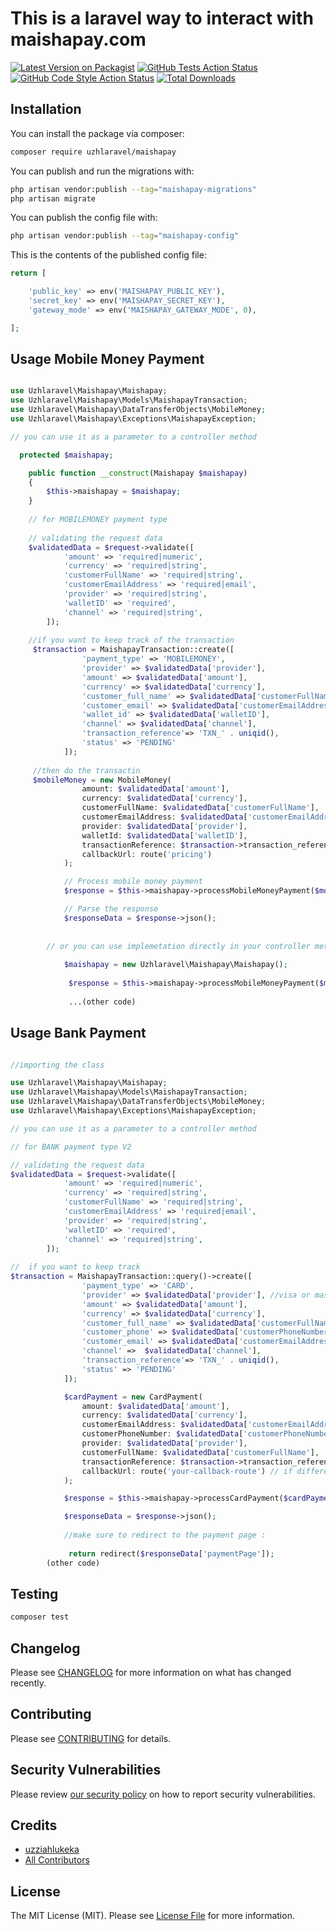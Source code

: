 # This is a laravel way to interact with maishapay.com

[![Latest Version on Packagist](https://img.shields.io/packagist/v/uzhlaravel/maishapay.svg?style=flat-square)](https://packagist.org/packages/uzhlaravel/maishapay)
[![GitHub Tests Action Status](https://img.shields.io/github/actions/workflow/status/uzhlaravel/maishapay/run-tests.yml?branch=main&label=tests&style=flat-square)](https://github.com/uzhlaravel/maishapay/actions?query=workflow%3Arun-tests+branch%3Amain)
[![GitHub Code Style Action Status](https://img.shields.io/github/actions/workflow/status/uzhlaravel/maishapay/fix-php-code-style-issues.yml?branch=main&label=code%20style&style=flat-square)](https://github.com/uzhlaravel/maishapay/actions?query=workflow%3A"Fix+PHP+code+style+issues"+branch%3Amain)
[![Total Downloads](https://img.shields.io/packagist/dt/uzhlaravel/maishapay.svg?style=flat-square)](https://packagist.org/packages/uzhlaravel/maishapay)

## Installation

You can install the package via composer:

```bash
composer require uzhlaravel/maishapay
```

You can publish and run the migrations with:

```bash
php artisan vendor:publish --tag="maishapay-migrations"
php artisan migrate
```

You can publish the config file with:

```bash
php artisan vendor:publish --tag="maishapay-config"
```

This is the contents of the published config file:

```php
return [

    'public_key' => env('MAISHAPAY_PUBLIC_KEY'),
    'secret_key' => env('MAISHAPAY_SECRET_KEY'),
    'gateway_mode' => env('MAISHAPAY_GATEWAY_MODE', 0),

];
```


## Usage Mobile Money Payment

```php

use Uzhlaravel\Maishapay\Maishapay;
use Uzhlaravel\Maishapay\Models\MaishapayTransaction;
use Uzhlaravel\Maishapay\DataTransferObjects\MobileMoney;
use Uzhlaravel\Maishapay\Exceptions\MaishapayException;

// you can use it as a parameter to a controller method

  protected $maishapay;

    public function __construct(Maishapay $maishapay)
    {
        $this->maishapay = $maishapay;
    }
    
    // for MOBILEMONEY payment type
      
    // validating the request data
    $validatedData = $request->validate([
            'amount' => 'required|numeric',
            'currency' => 'required|string',
            'customerFullName' => 'required|string',
            'customerEmailAddress' => 'required|email',
            'provider' => 'required|string',
            'walletID' => 'required',
            'channel' => 'required|string',
        ]);
        
    //if you want to keep track of the transaction
     $transaction = MaishapayTransaction::create([
                'payment_type' => 'MOBILEMONEY',
                'provider' => $validatedData['provider'],
                'amount' => $validatedData['amount'],
                'currency' => $validatedData['currency'],
                'customer_full_name' => $validatedData['customerFullName'],
                'customer_email' => $validatedData['customerEmailAddress'],
                'wallet_id' => $validatedData['walletID'],
                'channel' => $validatedData['channel'],
                'transaction_reference'=> 'TXN_' . uniqid(),
                'status' => 'PENDING'
            ]);
            
     //then do the transactin
     $mobileMoney = new MobileMoney(
                amount: $validatedData['amount'],
                currency: $validatedData['currency'],
                customerFullName: $validatedData['customerFullName'],
                customerEmailAddress: $validatedData['customerEmailAddress'],
                provider: $validatedData['provider'],
                walletId: $validatedData['walletID'],
                transactionReference: $transaction->transaction_reference,
                callbackUrl: route('pricing')
            );

            // Process mobile money payment
            $response = $this->maishapay->processMobileMoneyPayment($mobileMoney);

            // Parse the response
            $responseData = $response->json();
            
            
        // or you can use implemetation directly in your controller method
                   
            $maishapay = new Uzhlaravel\Maishapay\Maishapay();
        
             $response = $this->maishapay->processMobileMoneyPayment($mobileMoney);
             
             ...(other code)

```

## Usage Bank Payment 

```php

//importing the class

use Uzhlaravel\Maishapay\Maishapay;
use Uzhlaravel\Maishapay\Models\MaishapayTransaction;
use Uzhlaravel\Maishapay\DataTransferObjects\MobileMoney;
use Uzhlaravel\Maishapay\Exceptions\MaishapayException;

// you can use it as a parameter to a controller method

// for BANK payment type V2

// validating the request data
$validatedData = $request->validate([
            'amount' => 'required|numeric',
            'currency' => 'required|string',
            'customerFullName' => 'required|string',
            'customerEmailAddress' => 'required|email',
            'provider' => 'required|string',
            'walletID' => 'required',
            'channel' => 'required|string',
        ]);
        
//  if you want to keep track
$transaction = MaishapayTransaction::query()->create([
                'payment_type' => 'CARD',
                'provider' => $validatedData['provider'], //visa or mastercard
                'amount' => $validatedData['amount'],
                'currency' => $validatedData['currency'],
                'customer_full_name' => $validatedData['customerFullName'],
                'customer_phone' => $validatedData['customerPhoneNumber'],
                'customer_email' => $validatedData['customerEmailAddress'],
                'channel' =>  $validatedData['channel'],
                'transaction_reference'=> 'TXN_' . uniqid(),
                'status' => 'PENDING'
            ]);

            $cardPayment = new CardPayment(
                amount: $validatedData['amount'],
                currency: $validatedData['currency'],
                customerEmailAddress: $validatedData['customerEmailAddress'],
                customerPhoneNumber: $validatedData['customerPhoneNumber'],
                provider: $validatedData['provider'],
                customerFullName: $validatedData['customerFullName'],
                transactionReference: $transaction->transaction_reference,
                callbackUrl: route('your-callback-route') // if different from the one in your .env file
            );

            $response = $this->maishapay->processCardPayment($cardPayment);

            $responseData = $response->json();        
            
            //make sure to redirect to the payment page : 
            
             return redirect($responseData['paymentPage']);
        (other code)

```

## Testing

```bash
composer test
```

## Changelog

Please see [CHANGELOG](CHANGELOG.md) for more information on what has changed recently.

## Contributing

Please see [CONTRIBUTING](CONTRIBUTING.md) for details.

## Security Vulnerabilities

Please review [our security policy](../../security/policy) on how to report security vulnerabilities.

## Credits

- [uzziahlukeka](https://github.com/uzhlaravel)
- [All Contributors](../../contributors)

## License

The MIT License (MIT). Please see [License File](LICENSE.md) for more information.
